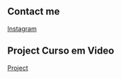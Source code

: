 ## Contact me

[Instagram](https://www.instagram.com/luis_andraschko/) 

## Project Curso em Video

[Project](https://luisandraschko.github.io/Programming/CursoemVideoProject/) 
